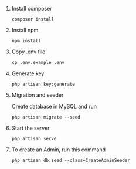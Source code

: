 1. Install composer

    ```composer install```

2. Install npm

    ```npm install```

3. Copy .env file

    ```cp .env.example .env```
    
4. Generate key

    ```php artisan key:generate```

5. Migration and seeder
    
    Create database in MySQL and run

    ```php artisan migrate --seed```   

6. Start the server

    ```php artisan serve```

7. To create an Admin, run this command

    ```php artisan db:seed --class=CreateAdminSeeder```
